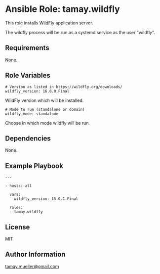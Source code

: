 Ansible Role: tamay.wildfly
=========

This role installs [WildFly](https://wildfly.org/) application server.

The wildfly process will be run as a systemd service as the user "wildfly".

Requirements
------------

None.

Role Variables
--------------

    # Version as listed in https://wildfly.org/downloads/
    wildfly_version: 16.0.0.Final

WildFly version which will be installed.

    # Mode to run (standalone or domain)
    wildfly_mode: standalone

Choose in which mode wildfly will be run.

Dependencies
------------

None.

Example Playbook
----------------

    ---
    
    - hosts: all
    
      vars:
        wildfly_version: 15.0.1.Final
    
      roles:
      - tamay.wildfly

License
-------

MIT

Author Information
------------------

tamay.mueller@gmail.com

